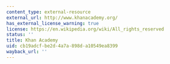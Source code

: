 ```yaml
---
content_type: external-resource
external_url: http://www.khanacademy.org/
has_external_license_warning: true
license: https://en.wikipedia.org/wiki/All_rights_reserved
status: ''
title: Khan Academy
uid: cb19adcf-be2d-4a7a-898d-a10549ea8399
wayback_url: ''
---
```

